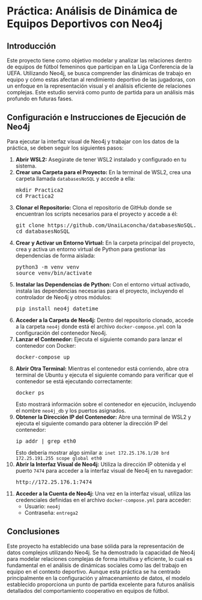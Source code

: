 <h1>Práctica: Análisis de Dinámica de Equipos Deportivos con Neo4j</h1>

<h2>Introducción</h2>
<p>
    Este proyecto tiene como objetivo modelar y analizar las relaciones dentro de equipos de fútbol femeninos que participan en la Liga Conferencia de la UEFA. Utilizando Neo4j, se busca comprender las dinámicas de trabajo en equipo y cómo estas afectan al rendimiento deportivo de las jugadoras, con un enfoque en la representación visual y el análisis eficiente de relaciones complejas. Este estudio servirá como punto de partida para un análisis más profundo en futuras fases.
</p>

<h2>Configuración e Instrucciones de Ejecución de Neo4j</h2>
<p>
    Para ejecutar la interfaz visual de Neo4j y trabajar con los datos de la práctica, se deben seguir los siguientes pasos:
</p>
<ol>
    <li><strong>Abrir WSL2:</strong> Asegúrate de tener WSL2 instalado y configurado en tu sistema.</li>
    <li><strong>Crear una Carpeta para el Proyecto:</strong> En la terminal de WSL2, crea una carpeta llamada <code>databasesNoSQL</code> y accede a ella:
        <pre>mkdir Practica2<br>cd Practica2</pre>
    </li>
    <li><strong>Clonar el Repositorio:</strong> Clona el repositorio de GitHub donde se encuentran los scripts necesarios para el proyecto y accede a él:
        <pre>git clone https://github.com/UnaiLaconcha/databasesNoSQL.git <br>cd databasesNoSQL</pre>
    </li>
    <li><strong>Crear y Activar un Entorno Virtual:</strong> En la carpeta principal del proyecto, crea y activa un entorno virtual de Python para gestionar las dependencias de forma aislada:
        <pre>python3 -m venv venv<br>source venv/bin/activate</pre>
    </li>
    <li><strong>Instalar las Dependencias de Python:</strong> Con el entorno virtual activado, instala las dependencias necesarias para el proyecto, incluyendo el controlador de Neo4j y otros módulos:
        <pre>pip install neo4j datetime</pre>
    </li>
    <li><strong>Acceder a la Carpeta de Neo4j:</strong> Dentro del repositorio clonado, accede a la carpeta <code>neo4j</code> donde está el archivo <code>docker-compose.yml</code> con la configuración del contenedor Neo4j.</li>
    <li><strong>Lanzar el Contenedor:</strong> Ejecuta el siguiente comando para lanzar el contenedor con Docker:
        <pre>docker-compose up</pre>
    </li>
    <li><strong>Abrir Otra Terminal:</strong> Mientras el contenedor está corriendo, abre otra terminal de Ubuntu y ejecuta el siguiente comando para verificar que el contenedor se está ejecutando correctamente:
        <pre>docker ps</pre>
        Esto mostrará información sobre el contenedor en ejecución, incluyendo el nombre <code>neo4j_db</code> y los puertos asignados.
    </li>
    <li><strong>Obtener la Dirección IP del Contenedor:</strong> Abre una terminal de WSL2 y ejecuta el siguiente comando para obtener la dirección IP del contenedor:
        <pre>ip addr | grep eth0</pre>
        Esto debería mostrar algo similar a: <code>inet 172.25.176.1/20 brd 172.25.191.255 scope global eth0</code>
    </li>
    <li><strong>Abrir la Interfaz Visual de Neo4j:</strong> Utiliza la dirección IP obtenida y el puerto <code>7474</code> para acceder a la interfaz visual de Neo4j en tu navegador:
        <pre>http://172.25.176.1:7474</pre>
    </li>
    <li><strong>Acceder a la Cuenta de Neo4j:</strong> Una vez en la interfaz visual, utiliza las credenciales definidas en el archivo <code>docker-compose.yml</code> para acceder:
        <ul>
            <li>Usuario: <code>neo4j</code></li>
            <li>Contraseña: <code>entrega2</code></li>
        </ul>
    </li>
</ol>

<h2>Conclusiones</h2>
<p>
    Este proyecto ha establecido una base sólida para la representación de datos complejos utilizando Neo4j. Se ha demostrado la capacidad de Neo4j para modelar relaciones complejas de forma intuitiva y eficiente, lo cual es fundamental en el análisis de dinámicas sociales como las del trabajo en equipo en el contexto deportivo. Aunque esta práctica se ha centrado principalmente en la configuración y almacenamiento de datos, el modelo establecido proporciona un punto de partida excelente para futuros análisis detallados del comportamiento cooperativo en equipos de fútbol.
</p>
